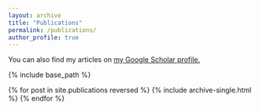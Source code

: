 ```yaml
---
layout: archive
title: "Publications"
permalink: /publications/
author_profile: true
---
```

You can also find my articles on <u><a href="{{author.googlescholar}}">my Google Scholar profile</a>.</u>


{% include base_path %}

{% for post in site.publications reversed %}
  {% include archive-single.html %}
{% endfor %}